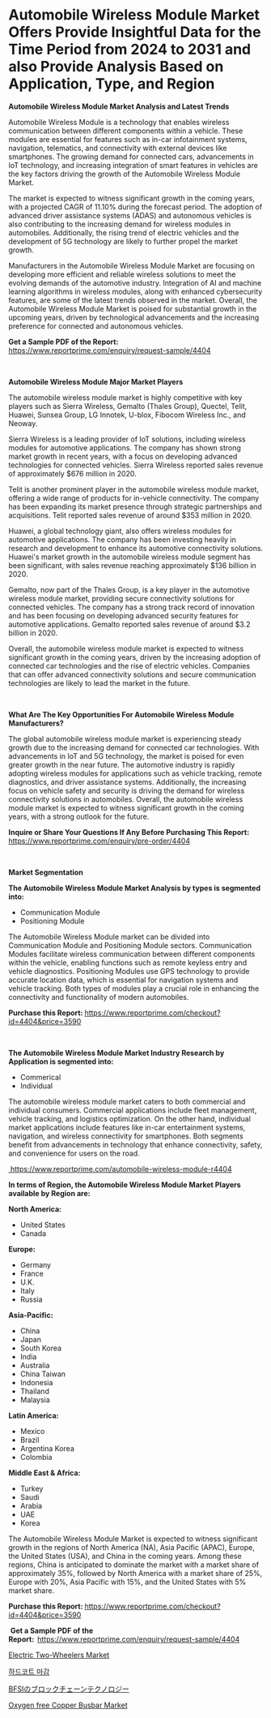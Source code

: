 <p><h1>Automobile Wireless Module Market Offers Provide Insightful Data for the Time Period from 2024 to 2031 and also Provide Analysis Based on Application, Type, and Region</h1></p><p><strong>Automobile Wireless Module Market Analysis and Latest Trends</strong></p>
<p><p>Automobile Wireless Module is a technology that enables wireless communication between different components within a vehicle. These modules are essential for features such as in-car infotainment systems, navigation, telematics, and connectivity with external devices like smartphones. The growing demand for connected cars, advancements in IoT technology, and increasing integration of smart features in vehicles are the key factors driving the growth of the Automobile Wireless Module Market.</p><p>The market is expected to witness significant growth in the coming years, with a projected CAGR of 11.10% during the forecast period. The adoption of advanced driver assistance systems (ADAS) and autonomous vehicles is also contributing to the increasing demand for wireless modules in automobiles. Additionally, the rising trend of electric vehicles and the development of 5G technology are likely to further propel the market growth.</p><p>Manufacturers in the Automobile Wireless Module Market are focusing on developing more efficient and reliable wireless solutions to meet the evolving demands of the automotive industry. Integration of AI and machine learning algorithms in wireless modules, along with enhanced cybersecurity features, are some of the latest trends observed in the market. Overall, the Automobile Wireless Module Market is poised for substantial growth in the upcoming years, driven by technological advancements and the increasing preference for connected and autonomous vehicles.</p></p>
<p><strong>Get a Sample PDF of the Report:&nbsp;</strong> <a href="https://www.reportprime.com/enquiry/request-sample/4404">https://www.reportprime.com/enquiry/request-sample/4404</a></p>
<p>&nbsp;</p>
<p><strong>Automobile Wireless Module Major Market Players</strong></p>
<p><p>The automobile wireless module market is highly competitive with key players such as Sierra Wireless, Gemalto (Thales Group), Quectel, Telit, Huawei, Sunsea Group, LG Innotek, U-blox, Fibocom Wireless Inc., and Neoway. </p><p>Sierra Wireless is a leading provider of IoT solutions, including wireless modules for automotive applications. The company has shown strong market growth in recent years, with a focus on developing advanced technologies for connected vehicles. Sierra Wireless reported sales revenue of approximately $676 million in 2020.</p><p>Telit is another prominent player in the automobile wireless module market, offering a wide range of products for in-vehicle connectivity. The company has been expanding its market presence through strategic partnerships and acquisitions. Telit reported sales revenue of around $353 million in 2020.</p><p>Huawei, a global technology giant, also offers wireless modules for automotive applications. The company has been investing heavily in research and development to enhance its automotive connectivity solutions. Huawei's market growth in the automobile wireless module segment has been significant, with sales revenue reaching approximately $136 billion in 2020.</p><p>Gemalto, now part of the Thales Group, is a key player in the automotive wireless module market, providing secure connectivity solutions for connected vehicles. The company has a strong track record of innovation and has been focusing on developing advanced security features for automotive applications. Gemalto reported sales revenue of around $3.2 billion in 2020.</p><p>Overall, the automobile wireless module market is expected to witness significant growth in the coming years, driven by the increasing adoption of connected car technologies and the rise of electric vehicles. Companies that can offer advanced connectivity solutions and secure communication technologies are likely to lead the market in the future.</p></p>
<p>&nbsp;</p>
<p><strong>What Are The Key Opportunities For Automobile Wireless Module Manufacturers?</strong></p>
<p><p>The global automobile wireless module market is experiencing steady growth due to the increasing demand for connected car technologies. With advancements in IoT and 5G technology, the market is poised for even greater growth in the near future. The automotive industry is rapidly adopting wireless modules for applications such as vehicle tracking, remote diagnostics, and driver assistance systems. Additionally, the increasing focus on vehicle safety and security is driving the demand for wireless connectivity solutions in automobiles. Overall, the automobile wireless module market is expected to witness significant growth in the coming years, with a strong outlook for the future.</p></p>
<p><strong>Inquire or Share Your Questions If Any Before Purchasing This Report:</strong> <a href="https://www.reportprime.com/enquiry/pre-order/4404">https://www.reportprime.com/enquiry/pre-order/4404</a></p>
<p>&nbsp;</p>
<p><strong>Market Segmentation</strong></p>
<p><strong>The Automobile Wireless Module Market Analysis by types is segmented into:</strong></p>
<p><ul><li>Communication Module</li><li>Positioning Module</li></ul></p>
<p><p>The Automobile Wireless Module market can be divided into Communication Module and Positioning Module sectors. Communication Modules facilitate wireless communication between different components within the vehicle, enabling functions such as remote keyless entry and vehicle diagnostics. Positioning Modules use GPS technology to provide accurate location data, which is essential for navigation systems and vehicle tracking. Both types of modules play a crucial role in enhancing the connectivity and functionality of modern automobiles.</p></p>
<p><strong>Purchase this Report:&nbsp;</strong><a href="https://www.reportprime.com/checkout?id=4404&price=3590">https://www.reportprime.com/checkout?id=4404&price=3590</a></p>
<p>&nbsp;</p>
<p><strong>The Automobile Wireless Module Market Industry Research by Application is segmented into:</strong></p>
<p><ul><li>Commerical</li><li>Individual</li></ul></p>
<p><p>The automobile wireless module market caters to both commercial and individual consumers. Commercial applications include fleet management, vehicle tracking, and logistics optimization. On the other hand, individual market applications include features like in-car entertainment systems, navigation, and wireless connectivity for smartphones. Both segments benefit from advancements in technology that enhance connectivity, safety, and convenience for users on the road.</p></p>
<p><a href="https://www.reportprime.com/automobile-wireless-module-r4404">&nbsp;https://www.reportprime.com/automobile-wireless-module-r4404</a></p>
<p><strong>In terms of Region, the Automobile Wireless Module Market Players available by Region are:</strong></p>
<p>
    <p> <strong> North America: </strong>
        <ul>
            <li>United States</li>
            <li>Canada</li>
        </ul>
        </p> 
    <p> <strong> Europe: </strong>
        <ul>
            <li>Germany</li>
            <li>France</li>
            <li>U.K.</li>
            <li>Italy</li>
            <li>Russia</li>
        </ul>
        </p> 
    <p> <strong> Asia-Pacific: </strong>
        <ul>
            <li>China</li>
            <li>Japan</li>
            <li>South Korea</li>
            <li>India</li>
            <li>Australia</li>
            <li>China Taiwan</li>
            <li>Indonesia</li>
            <li>Thailand</li>
            <li>Malaysia</li>
        </ul>
        </p> 
    <p> <strong> Latin America: </strong>
        <ul>
            <li>Mexico</li>
            <li>Brazil</li>
            <li>Argentina Korea</li>
            <li>Colombia</li>
        </ul>
        </p> 
    <p> <strong> Middle East & Africa: </strong>
        <ul>
            <li>Turkey</li>
            <li>Saudi</li>
            <li>Arabia</li>
            <li>UAE</li>
            <li>Korea</li>
        </ul>
    </p>
    </p>
<p><p>The Automobile Wireless Module Market is expected to witness significant growth in the regions of North America (NA), Asia Pacific (APAC), Europe, the United States (USA), and China in the coming years. Among these regions, China is anticipated to dominate the market with a market share of approximately 35%, followed by North America with a market share of 25%, Europe with 20%, Asia Pacific with 15%, and the United States with 5% market share.</p></p>
<p><strong>Purchase this Report: </strong><a href="https://www.reportprime.com/checkout?id=4404&price=3590">https://www.reportprime.com/checkout?id=4404&price=3590</a></p>
<p>&nbsp;<strong>Get a Sample PDF of the Report:&nbsp;&nbsp;</strong><a href="https://www.reportprime.com/enquiry/request-sample/4404">https://www.reportprime.com/enquiry/request-sample/4404</a></p>
<p><strong></strong></p>
<p><p><a href="https://issuu.com/reportprime-2/docs/electric-two-wheelers-market-size-2_9e5b68c9158d12">Electric Two-Wheelers Market</a></p><p><a href="https://github.com/hxzi07639916/Market-Research-Report-List-4/blob/main/8820714104080.md">하드코트 마감</a></p><p><a href="https://github.com/ihabdkwlxs948/Market-Research-Report-List-4/blob/main/529163983903.md">BFSIのブロックチェーンテクノロジー</a></p><p><a href="https://github.com/bushilahore52/Market-Research-Report-List-1/blob/main/oxygen-free-copper-busbar-market.md">Oxygen free Copper Busbar Market</a></p></p>
